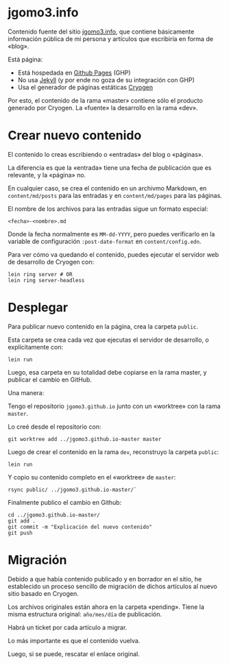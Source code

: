 # jgomo3.info

Contenido fuente del sitio [jgomo3.info](http://jgomo3.info/), que
contiene básicamente información pública de mi persona y artículos que
escribiría en forma de «blog».

Está página:

 - Está hospedada en [Github Pages](https://pages.github.com/) (GHP)
 - No usa [Jekyll](https://jekyllrb.com/) (y por ende no goza de su
   integración con GHP)
 - Usa el generador de páginas estáticas
   [Cryogen](http://cryogenweb.org/)
 
Por esto, el contenido de la rama «master» contiene sólo el producto
generado por Cryogen. La «fuente» la desarrollo en la rama «dev».

# Crear nuevo contenido

El contenido lo creas escribiendo o «entradas» del blog o «páginas».

La diferencia es que la «entrada» tiene una fecha de publicación que
es relevante, y la «página» no.

En cualquier caso, se crea el contenido en un archivmo Markdown, en
`content/md/posts` para las entradas y en `content/md/pages` para las
páginas.

El nombre de los archivos para las entradas sigue un formato especial:

`<fecha>-<nombre>.md`

Donde la fecha normalmente es `MM-dd-YYYY`, pero puedes verificarlo en
la variable de configuración `:post-date-format` en
`content/config.edn`.

Para ver cómo va quedando el contenido, puedes ejecutar el servidor
web de desarrollo de Cryogen con:

```
lein ring server # OR
lein ring server-headless
```

# Desplegar

Para publicar nuevo contenido en la página, crea la carpeta `public`.

Esta carpeta se crea cada vez que ejecutas el servidor de desarrollo,
o explícitamente con:

```shell
lein run
```

Luego, esa carpeta en su totalidad debe copiarse en la rama master, y
publicar el cambio en GitHub.

Una manera:

Tengo el repositorio `jgomo3.github.io` junto con un «worktree» con la
rama `master`.

Lo creé desde el repositorio con:

```shell
git worktree add ../jgomo3.github.io-master master
```

Luego de crear el contenido en la rama `dev`, reconstruyo la carpeta `public`:

```shell
lein run
```

Y copio su contenido completo en el «worktree» de `master`:

```shell
rsync public/ ../jgomo3.github.io-master/`
```

Finalmente publico el cambio en Github:

```shell
cd ../jgomo3.github.io-master/
git add .
git commit -m "Explicación del nuevo contenido"
git push
```

# Migración

Debido a que había contenido publicado y en borrador en el sitio, he
establecido un proceso sencillo de migración de dichos artículos al
nuevo sitio basado en Cryogen.

Los archivos originales están ahora en la carpeta «pending». Tiene la
misma estructura original: `año/mes/día` de publicación.

Habrá un ticket por cada artículo a migrar.

Lo más importante es que el contenido vuelva.

Luego, si se puede, rescatar el enlace original.

